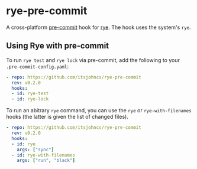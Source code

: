 # rye-pre-commit

A cross-platform [pre-commit](https://pre-commit.com/) hook for [rye](https://github.com/astral-sh/rye). The hook uses the system's `rye`.

## Using Rye with pre-commit

To run `rye test` and `rye lock` via pre-commit, add the following to your `.pre-commit-config.yaml`:

```yaml
- repo: https://github.com/itsjohncs/rye-pre-commit
  rev: v0.2.0
  hooks:
  - id: rye-test
  - id: rye-lock
```

To run an abitrary `rye` command, you can use the `rye` or `rye-with-filenames` hooks (the latter is given the list of changed files).

```yaml
- repo: https://github.com/itsjohncs/rye-pre-commit
  rev: v0.2.0
  hooks:
  - id: rye
    args: ["sync"]
  - id: rye-with-filenames
    args: ["run", "black"]
```

